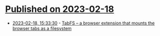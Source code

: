 # [Published on 2023-02-18](index.md)

* [2023-02-18, 15:33:30](https://news.ycombinator.com/item?id=34847611) - [TabFS – a browser extension that mounts the browser tabs as a filesystem](https://omar.website/tabfs/)
